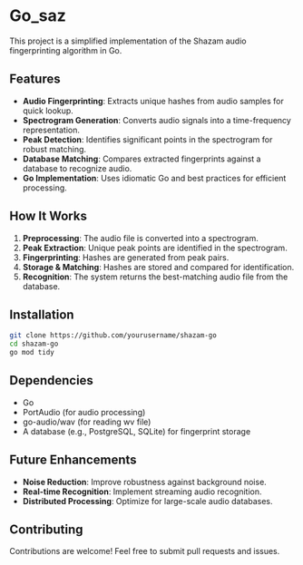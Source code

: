 # Go_saz

This project is a simplified implementation of the Shazam audio fingerprinting algorithm in Go.

## Features

- **Audio Fingerprinting**: Extracts unique hashes from audio samples for quick lookup.
- **Spectrogram Generation**: Converts audio signals into a time-frequency representation.
- **Peak Detection**: Identifies significant points in the spectrogram for robust matching.
- **Database Matching**: Compares extracted fingerprints against a database to recognize audio.
- **Go Implementation**: Uses idiomatic Go and best practices for efficient processing.

## How It Works

1.  **Preprocessing**: The audio file is converted into a spectrogram.
2.  **Peak Extraction**: Unique peak points are identified in the spectrogram.
3.  **Fingerprinting**: Hashes are generated from peak pairs.
4.  **Storage & Matching**: Hashes are stored and compared for identification.
5.  **Recognition**: The system returns the best-matching audio file from the database.

## Installation

```sh
git clone https://github.com/yourusername/shazam-go
cd shazam-go
go mod tidy

```

## Dependencies

- Go
- PortAudio (for audio processing)
- go-audio/wav (for reading wv file)
- A database (e.g., PostgreSQL, SQLite) for fingerprint storage

## Future Enhancements

- **Noise Reduction**: Improve robustness against background noise.
- **Real-time Recognition**: Implement streaming audio recognition.
- **Distributed Processing**: Optimize for large-scale audio databases.

## Contributing

Contributions are welcome! Feel free to submit pull requests and issues.
